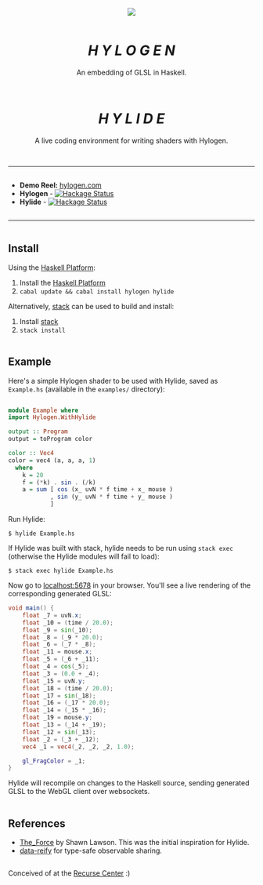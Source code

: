 <p align="center">
  <img src="https://thumbs.gfycat.com/SoftAdeptAlaskajingle-size_restricted.gif"></img>
</p>

![](data:image/gif;base64,R0lGODlhAQABAAAAACH5BAEKAAEALAAAAAABAAEAAAICTAEAOw==)
<h1 align="center"><i>H Y L O G E N</i></h1>
<p align="center">An embedding of GLSL in Haskell.</p>

![](data:image/gif;base64,R0lGODlhAQABAAAAACH5BAEKAAEALAAAAAABAAEAAAICTAEAOw==)

![](data:image/gif;base64,R0lGODlhAQABAAAAACH5BAEKAAEALAAAAAABAAEAAAICTAEAOw==)

<h1 align="center"><i>H Y L I D E</i></h1>
<p align="center">A live coding environment for writing shaders with Hylogen.</p>

![](data:image/gif;base64,R0lGODlhAQABAAAAACH5BAEKAAEALAAAAAABAAEAAAICTAEAOw==)

![](data:image/gif;base64,R0lGODlhAQABAAAAACH5BAEKAAEALAAAAAABAAEAAAICTAEAOw==)

---

![](data:image/gif;base64,R0lGODlhAQABAAAAACH5BAEKAAEALAAAAAABAAEAAAICTAEAOw==)

* **Demo Reel:** [hylogen.com](https://hylogen.com)
* **Hylogen** -  [![Hackage Status](https://img.shields.io/hackage/v/hylogen.svg)](https://hackage.haskell.org/package/hylogen)
* **Hylide** -  [![Hackage Status](https://img.shields.io/hackage/v/hylide.svg)](https://hackage.haskell.org/package/hylide)


![](data:image/gif;base64,R0lGODlhAQABAAAAACH5BAEKAAEALAAAAAABAAEAAAICTAEAOw==)

---

![](data:image/gif;base64,R0lGODlhAQABAAAAACH5BAEKAAEALAAAAAABAAEAAAICTAEAOw==)



## Install

Using the [Haskell Platform](https://www.haskell.org/platform/):

1. Install the [Haskell Platform](https://www.haskell.org/platform/)
2. `cabal update && cabal install hylogen hylide`

Alternatively, [stack](https://docs.haskellstack.org/en/stable/README/) can be used to build and install:

1. Install [stack](https://docs.haskellstack.org/en/stable/README/)
2. `stack install`

![](data:image/gif;base64,R0lGODlhAQABAAAAACH5BAEKAAEALAAAAAABAAEAAAICTAEAOw==)

## Example

Here's a simple Hylogen shader to be used with Hylide, saved as `Example.hs`
(available in the `examples/` directory):

```haskell

module Example where
import Hylogen.WithHylide

output :: Program
output = toProgram color

color :: Vec4
color = vec4 (a, a, a, 1)
  where
    k = 20
    f = (*k) . sin . (/k)
    a = sum [ cos (x_ uvN * f time + x_ mouse )
            , sin (y_ uvN * f time + y_ mouse )
            ]
```

Run Hylide:

```
$ hylide Example.hs
```

If Hylide was built with stack, hylide needs to be run using `stack exec` (otherwise the Hylide modules will fail to load):

```
$ stack exec hylide Example.hs
```


Now go to [localhost:5678](http://localhost:5678) in your browser. You'll see a live rendering of the corresponding generated GLSL:

```GLSL
void main() {
    float _7 = uvN.x;
    float _10 = (time / 20.0);
    float _9 = sin(_10);
    float _8 = (_9 * 20.0);
    float _6 = (_7 * _8);
    float _11 = mouse.x;
    float _5 = (_6 + _11);
    float _4 = cos(_5);
    float _3 = (0.0 + _4);
    float _15 = uvN.y;
    float _18 = (time / 20.0);
    float _17 = sin(_18);
    float _16 = (_17 * 20.0);
    float _14 = (_15 * _16);
    float _19 = mouse.y;
    float _13 = (_14 + _19);
    float _12 = sin(_13);
    float _2 = (_3 + _12);
    vec4 _1 = vec4(_2, _2, _2, 1.0);

    gl_FragColor = _1;
}
```

Hylide will recompile on changes to the Haskell source, sending generated GLSL to the WebGL client over websockets.




![](data:image/gif;base64,R0lGODlhAQABAAAAACH5BAEKAAEALAAAAAABAAEAAAICTAEAOw==)

## References
- [The_Force](https://github.com/shawnlawson/The_Force) by Shawn Lawson. This was the initial inspiration for Hylide.
- [data-reify](https://hackage.haskell.org/package/data-reify) for type-safe observable sharing.

![](data:image/gif;base64,R0lGODlhAQABAAAAACH5BAEKAAEALAAAAAABAAEAAAICTAEAOw==)


Conceived of at the [Recurse Center](https://www.recurse.com/) :)
